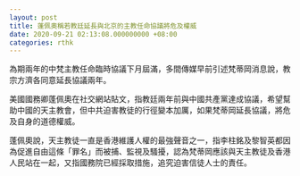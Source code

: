 ```yaml
---
layout: post
title: 蓬佩奧稱若教廷延長與北京的主教任命協議將危及權威
date: 2020-09-21 02:13:08.000000000 +08:00
categories: rthk
---
```


為期兩年的中梵主教任命臨時協議下月屆滿，多間傳媒早前引述梵蒂岡消息說，教宗方濟各同意延長協議兩年。

美國國務卿蓬佩奧在社交網站貼文，指教廷兩年前與中國共產黨達成協議，希望幫助中國的天主教會，但中共迫害教徒的行徑變本加厲，如果梵蒂岡延長協議，將危及自身的道德權威。

蓬佩奧說，天主教徒一直是香港維護人權的最強聲音之一，指李柱銘及黎智英都因為促進自由這條「罪名」而被捕、監視及騷擾，認為梵蒂岡應該與天主教徒及香港人民站在一起，又指國務院已經採取措施，追究迫害信徒人士的責任。
